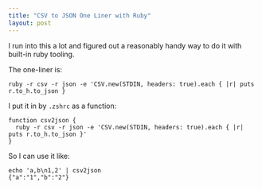 ```yaml
---
title: "CSV to JSON One Liner with Ruby"
layout: post
---
```


I run into this a lot and figured out a reasonably handy way to do it with built-in ruby tooling.

The one-liner is:

```
ruby -r csv -r json -e 'CSV.new(STDIN, headers: true).each { |r| puts r.to_h.to_json }
```

I put it in by `.zshrc` as a function:

```shell
function csv2json {
  ruby -r csv -r json -e 'CSV.new(STDIN, headers: true).each { |r| puts r.to_h.to_json }'
}
```

So I can use it like:

```
echo 'a,b\n1,2' | csv2json
{"a":"1","b":"2"}
```
